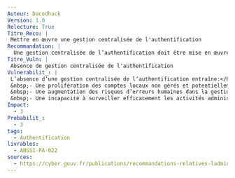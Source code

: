 ```yaml
---
Auteur: Dacodhack
Version: 1.0
Relecture: True
Titre_Reco: |
 Mettre en œuvre une gestion centralisée de l'authentification
Recommandation: |
  Une gestion centralisée de l’authentification doit être mise en œuvre en lieu et place d’une gestion exclusivement locale sur les ressources d’administration ou les ressources administrées.
Titre_Vuln: |
 Absence de gestion centralisée de l'authentification
Vulnerabilit_: |
 L’absence d’une gestion centralisée de l’authentification entraîne:</br>
 &nbsp;- Une prolifération des comptes locaux non gérés et potentiellement mal sécurisés;</br>
 &nbsp;- Une augmentation des risques d’erreurs humaines dans la gestion des accès;</br>
 &nbsp;- Une incapacité à surveiller efficacement les activités administratives et à auditer les actions des utilisateurs.
Impact: 
  - 3
Probabilit_: 
  - 3
tags:
  - Authentification
livrables:
  - ANSSI-PA-022
sources:
  - https://cyber.gouv.fr/publications/recommandations-relatives-ladministration-securisee-des-si
---
```

